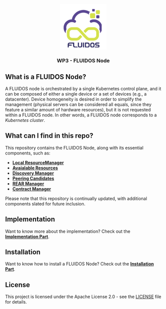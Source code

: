 <!-- markdownlint-disable first-line-h1 -->
<p align="center">
<a href="https://www.fluidos.eu/"> <img src="./docs/images/fluidoslogo.png" width="150"/> </a>
<h3 align="center">WP3 - FLUIDOS Node</h3>
</p>

## What is a FLUIDOS Node?

A FLUIDOS node is orchestrated by a single Kubernetes control plane, and it can be composed of either a single device or a set of devices (e.g., a datacenter). Device homogeneity is desired in order to simplify the management (physical servers can be considered all equals, since they feature a similar amount of hardware resources), but it is not requested within a FLUIDOS node. In other words, a FLUIDOS node corresponds to a *Kubernetes cluster*.

## What can I find in this repo?

This repository contains the FLUIDOS Node, along with its essential components, such as:

- [**Local ResourceManager**](/docs/implementation/components.md#local-resourcemanager)
- [**Avaialable Resources**](/docs/implementation/components.md#available-resources)
- [**Discovery Manager**](/docs/implementation/components.md#discovery-manager)
- [**Peering Candidates**](/docs/implementation/components.md#peering-candidates)
- [**REAR Manager**](/docs/implementation/components.md#rear-manager)
- [**Contract Manager**](/docs/implementation/components.md#contract-manager)

Please note that this repository is continually updated, with additional components slated for future inclusion.

## Implementation

Want to know more about the implementation? Check out the [**Implementation Part**](./docs/implementation/implementation.md).

## Installation

Want to know how to install a FLUIDOS Node? Check out the [**Installation Part**](./docs/installation/installation.md).

## License

This project is licensed under the Apache License 2.0 - see the [LICENSE](LICENSE) file for details.

